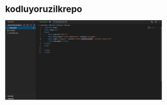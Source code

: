 # kodluyoruzilkrepo

![Örnek image](https://raw.githubusercontent.com/Abdulazizoz/kodluyoruzilkrepo/main/Ekran%20g%C3%B6r%C3%BCnt%C3%BCs%C3%BC%202021-04-21%20163329.png)